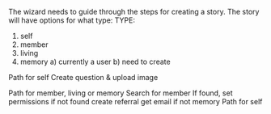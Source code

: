 The wizard needs to guide through the steps for creating a story.
The story will have options for what type:
TYPE:
  1) self
  2) member 
  3) living     
  4) memory 
     a) currently a user 
     b) need to create

Path for self
  Create question & upload image

Path for member, living or memory
  Search for member
  If found, set permissions
  if not found
     create referral 
     get email if not memory
  Path for self


  
        